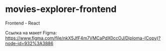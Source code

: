 # movies-explorer-frontend
Frontend - React

Ссылка на макет Figma: https://www.figma.com/file/nkX5JfF4m7VMCaPdX0ccOJ/Diploma-(Copy)?node-id=932%3A3886
